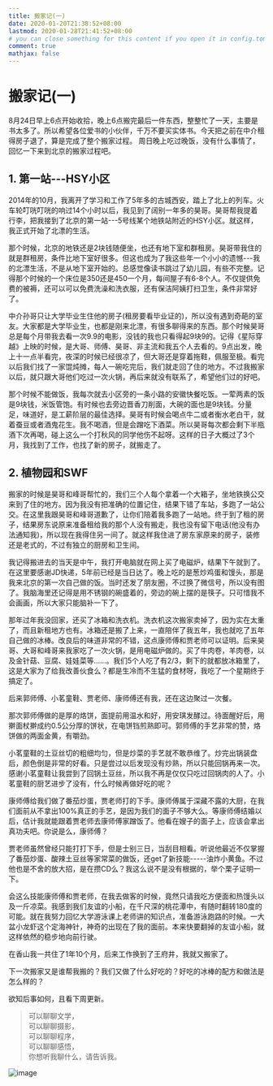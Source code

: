 ```yaml
---
title: 搬家记(一)
date: 2020-01-20T21:38:52+08:00
lastmod: 2020-01-28T21:41:52+08:00
# you can close something for this content if you open it in config.toml.
comment: true
mathjax: false
---
```


# 搬家记(一)

8月24日早上6点开始收拾，晚上6点搬完最后一件东西，整整忙了一天，主要是书太多了。所以希望各位爱书的小伙伴，千万不要买实体书。今天把之前在中介租得房子退了，算是完成了整个搬家过程。
周日晚上吃过晚饭，没有什么事情了，回忆一下来到北京的搬家过程吧。

## 1. 第一站---HSY小区

2014年的10月，我离开了学习和工作了5年多的古城西安，踏上了北上的列车。火车轮叮咣叮咣的响过14个小时以后，我见到了阔别一年多的昊哥。昊哥帮我提着行李，把我接到了北京的第一站---5号线某个地铁站附近的HSY小区。就这样，我正式开始了北漂的生活。

那个时候，北京的地铁还是2块钱随便坐，也还有地下室和群租房。昊哥带我住的就是群租房，条件比地下室好很多。但这也成为了我这些年一个小小的遗憾---我的北漂生活，不是从地下室开始的。总感觉像读书跳过了幼儿园，有些不完整。记得那个时候的一个床位是350还是450一个月，每间屋子有6-8个人。不仅提供免费的被褥，还可以可以免费洗澡和洗衣服，还有保洁阿姨打扫卫生，条件非常好了。

中介孙哥只让大学毕业生住他的房子(租房要看毕业证的)，所以没有遇到奇葩的室友。大家都是大学毕业生，也都是刚来北漂，有很多聊得来的东西。那个时候昊哥总是每个月带我去看一次9.9的电影，没钱的我也只看得起9块9的。记得《星际穿越》上映的时候，是大哥、师傅、昊哥、非主流和我五个人去看的。9点出发，晚上十一点半看完，夜深的时候已经很凉了，但大哥还是穿着拖鞋，佩服至极。看完以后我们找了一家馄炖摊，每人一碗吃完后，我们就走回了住的地方。不过我搬家以后，就只跟大哥他们吃过一次火锅，再后来就没有联系了，希望他们过的好吧。

那个时候不能做饭，我每次就去小区旁的一条小路的安徽快餐吃饭。一荤两素的饭是9块钱，米饭管饱。有时候也去旁边晋香刀削面，大碗的面也是9块钱。分量足，味道好，是工薪阶层的最佳选择。昊哥有时候会喝点牛二或者衡水老白干，就着蚕豆或者酒鬼花生。我不喝酒，但是会蹭吃下酒菜。所以昊哥每次都会剩下半瓶酒下次再喝，碰上这么一个打秋风的同学他伤不起呀。这样的日子大概过了3个月，我找到了工作，也找了新的房子，就搬走了。


## 2. 植物园和SWF

搬家的时候是昊哥和峰哥帮忙的，我们三个人每个拿着一个大箱子，坐地铁换公交来到了住的地方。因为我没有把准确的位置记住，结果下错了车站，多跑了一站公交。在这里我跟昊哥和峰哥道歉了，让你们陪着我多跑了一站地。终于到了租的房子，结果房东说原来准备租给我的那个人没有搬走，我也没有留下电话(他没有办法通知我)，所以现在我得住另一间了。就这样我住进了房东家原来的房子，装修还是老式的，不过有独立的厨房和卫生间。

我记得搬进去的当天是中午，我打开电脑就在网上买了电磁炉，结果下午就到了。在这里要感谢JD快递，5年前已经是当日达了。晚上吃的是葱炒鸡蛋和馒头，那是我来北京的第一次自己做的饭。当时还发了朋友圈，不过换了微信号，所以没有图了。我脑海里还记得是用不锈钢的碗盛着的，旁边的碗上摆的是筷子。只可惜我不会画画，所以大家只能脑补一下了。

那年过年我没回家，还买了冰箱和洗衣机。洗衣机这次搬家卖掉了，因为实在太重了，而且新租地方也有。冰箱还是搬了上来，一直陪伴了我五年，我也就吃了五年自己做的冰棒。改良后的味道非常的不错，这点康师傅和贾老师可以证明。后来昊哥、大哥和峰哥来我家吃了一次火锅，是用电磁炉做的。买了牛肉卷，羊肉卷，以及金针菇、豆腐、娃娃菜等……。我们5个人吃了有2/3，剩下的就都放冰箱里了，这是大家为了给我改善伙食么？都是生冷而不生猛的食材呀，我吃了一个星期终于搞定了。

后来郭师傅、小茗童鞋、贾老师、康师傅还有我，还在这边聚过一次餐。

那次郭师傅做的是厚的烙饼，面提前用温水和好，用安琪发酵过。待面醒好后，用擀面杖擀成约0.5公分厚的饼状，在电饼铛煎熟即可。郭师傅的手艺非常的赞，烙饼做的两面金黄，有嚼劲。

小茗童鞋的土豆丝切的粗细均匀，但是炒菜的手艺就不敢恭维了。炒完出锅装盘后，颜色倒是非常的好看。只是尝过以后发现没有炒熟，所以只能回锅再来一次。感谢小茗童鞋让我尝到了回锅土豆丝，所以我不再是仅仅只吃过回锅肉的人了。小茗童鞋的厨艺进步了没有，什么时候再做好吃的呢？

康师傅给我们做了番茄炒蛋，贾老师打的下手。康师傅属于深藏不露的大厨，在我们面前从不拿出100%真正的手艺，是因为我们的面子不够大么。等康师傅结婚以后，估计我就能跟着贾老师去康师傅家蹭饭了。他看在嫂子的面子上，应该会拿出真功夫吧。你说是么，康师傅？

贾老师虽然曾经只能打打下手，但是士别三日，当刮目相看。听说他最近不仅掌握了番茄炒蛋、酸辣土豆丝等家常菜的做饭，还get了新技能-----油炸小黄鱼。不过他也是不舍的放大招，是在攒CD么？我这么说不是没有根据的，举个栗子证明一下。

会这么技能康师傅和贾老师，在我去做客的时候，竟然只请我吃方便面和热馒头以及一斤凉菜。我感到我们友谊的小船，在千尺深的桃花潭中，有随时翻转180度的可能。就在我努力回忆大学游泳课上老师讲的知识点，准备游泳跑路的时候。一大盆小龙虾这个定海神针，神奇的出现在了我的面前。本来快要翻掉的友谊小船，就这样依然的稳步地向前行驶。

在香山我一共住了1年10个月，后来工作换到了王府井，我就又搬家了。

下一次搬家又是谁帮我搬的？我们又做了什么好吃的？好吃的冰棒的配方和做法是怎么样的？

欲知后事如何，且看下周更新。

> 可以聊聊文学，   
> 可以聊聊摄影，    
> 可以聊聊程序，    
> 可以聊聊感悟，    
> 你想听我聊什么，请告诉我。     

![image](https://mmbiz.qpic.cn/mmbiz_jpg/IDHaWiaS8DJpDWaY4ZNTpQR4riciaVTEqPkpwGNwbmUxHUjv8licNxNlD9IEia7rCb8KYibdRWCiamYGRfetNW1CyqWTQ/0?wx_fmt=jpeg)